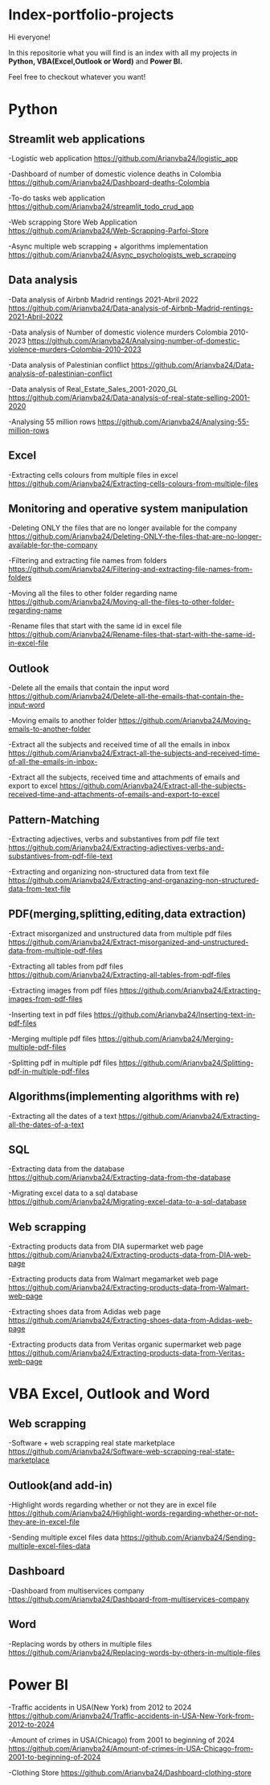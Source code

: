 # Index-portfolio-projects

Hi everyone!

In this repositorie what you will find is an index with all my projects in **Python, VBA(Excel,Outlook or Word)** and **Power BI.**

Feel free to checkout whatever you want!

# Python
## Streamlit web applications

-Logistic web application
https://github.com/Arianvba24/logistic_app

-Dashboard of number of domestic violence deaths in Colombia
https://github.com/Arianvba24/Dashboard-deaths-Colombia

-To-do tasks web application
https://github.com/Arianvba24/streamlit_todo_crud_app

-Web scrapping Store Web Application
https://github.com/Arianvba24/Web-Scrapping-Parfoi-Store

-Async multiple web scrapping + algorithms implementation
https://github.com/Arianvba24/Async_psychologists_web_scrapping

## Data analysis
-Data analysis of Airbnb Madrid rentings 2021-Abril 2022
https://github.com/Arianvba24/Data-analysis-of-Airbnb-Madrid-rentings-2021-Abril-2022

-Data analysis of Number of domestic violence murders Colombia 2010-2023
https://github.com/Arianvba24/Analysing-number-of-domestic-violence-murders-Colombia-2010-2023

-Data analysis of Palestinian conflict
https://github.com/Arianvba24/Data-analysis-of-palestinian-conflict

-Data analysis of Real_Estate_Sales_2001-2020_GL
https://github.com/Arianvba24/Data-analysis-of-real-state-selling-2001-2020

-Analysing 55 million rows
https://github.com/Arianvba24/Analysing-55-million-rows
## Excel
-Extracting cells colours from multiple files in excel
https://github.com/Arianvba24/Extracting-cells-colours-from-multiple-files

## Monitoring and operative system manipulation
-Deleting ONLY the files that are no longer available for the company
https://github.com/Arianvba24/Deleting-ONLY-the-files-that-are-no-longer-available-for-the-company

-Filtering and extracting file names from folders
https://github.com/Arianvba24/Filtering-and-extracting-file-names-from-folders

-Moving all the files to other folder regarding name
https://github.com/Arianvba24/Moving-all-the-files-to-other-folder-regarding-name

-Rename files that start with the same id in excel file
https://github.com/Arianvba24/Rename-files-that-start-with-the-same-id-in-excel-file

## Outlook
-Delete all the emails that contain the input word
https://github.com/Arianvba24/Delete-all-the-emails-that-contain-the-input-word

-Moving emails to another folder
https://github.com/Arianvba24/Moving-emails-to-another-folder

-Extract all the subjects and received time of all the emails in inbox
https://github.com/Arianvba24/Extract-all-the-subjects-and-received-time-of-all-the-emails-in-inbox-

-Extract all the subjects, received time and attachments of emails and export to excel
https://github.com/Arianvba24/Extract-all-the-subjects-received-time-and-attachments-of-emails-and-export-to-excel

## Pattern-Matching
-Extracting adjectives, verbs and substantives from pdf file text
https://github.com/Arianvba24/Extracting-adjectives-verbs-and-substantives-from-pdf-file-text

-Extracting and organizing non-structured data from text file
https://github.com/Arianvba24/Extracting-and-organazing-non-structured-data-from-text-file

## PDF(merging,splitting,editing,data extraction)
-Extract misorganized and unstructured data from multiple pdf files
https://github.com/Arianvba24/Extract-misorganized-and-unstructured-data-from-multiple-pdf-files

-Extracting all tables from pdf files
https://github.com/Arianvba24/Extracting-all-tables-from-pdf-files

-Extracting images from pdf files
https://github.com/Arianvba24/Extracting-images-from-pdf-files

-Inserting text in pdf files
https://github.com/Arianvba24/Inserting-text-in-pdf-files

-Merging multiple pdf files
https://github.com/Arianvba24/Merging-multiple-pdf-files

-Splitting pdf in multiple pdf files
https://github.com/Arianvba24/Splitting-pdf-in-multiple-pdf-files

## Algorithms(implementing algorithms with re)
-Extracting all the dates of a text
https://github.com/Arianvba24/Extracting-all-the-dates-of-a-text

## SQL

-Extracting data from the database
https://github.com/Arianvba24/Extracting-data-from-the-database

-Migrating excel data to a sql database
https://github.com/Arianvba24/Migrating-excel-data-to-a-sql-database

## Web scrapping
-Extracting products data from DIA supermarket web page
https://github.com/Arianvba24/Extracting-products-data-from-DIA-web-page

-Extracting products data from Walmart megamarket web page
https://github.com/Arianvba24/Extracting-products-data-from-Walmart-web-page

-Extracting shoes data from Adidas web page
https://github.com/Arianvba24/Extracting-shoes-data-from-Adidas-web-page

-Extracting products data from Veritas organic supermarket web page
https://github.com/Arianvba24/Extracting-products-data-from-Veritas-web-page

# VBA Excel, Outlook and Word
## Web scrapping
-Software + web scrapping real state marketplace
https://github.com/Arianvba24/Software-web-scrapping-real-state-marketplace
## Outlook(and add-in)
-Highlight words regarding whether or not they are in excel file
https://github.com/Arianvba24/Highlight-words-regarding-whether-or-not-they-are-in-excel-file

-Sending multiple excel files data
https://github.com/Arianvba24/Sending-multiple-excel-files-data
## Dashboard
-Dashboard from multiservices company
https://github.com/Arianvba24/Dashboard-from-multiservices-company

## Word
-Replacing words by others in multiple files
https://github.com/Arianvba24/Replacing-words-by-others-in-multiple-files


# Power BI
-Traffic accidents in USA(New York) from 2012 to 2024
https://github.com/Arianvba24/Traffic-accidents-in-USA-New-York-from-2012-to-2024

-Amount of crimes in USA(Chicago) from 2001 to beginning of 2024
https://github.com/Arianvba24/Amount-of-crimes-in-USA-Chicago-from-2001-to-beginning-of-2024

-Clothing Store
https://github.com/Arianvba24/Dashboard-clothing-store






















































